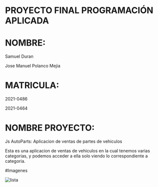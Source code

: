 # PROYECTO FINAL PROGRAMACIÓN APLICADA
# NOMBRE:

Samuel Duran

Jose Manuel Polanco Mejia

# MATRICULA:
2021-0486

2021-0464



# NOMBRE PROYECTO:
Js AutoParts: Aplicacion de ventas de partes de vehiculos


Esta es una aplicacion de ventas de vehiculos en la cual tenemos varias categorias, y podemos acceder a ella solo viendo lo correspondiente a categoria.


#Imagenes

![lista](https://github.com/user-attachments/assets/f543ffc1-c3cd-4a58-97c3-bdff6ba8622e)









